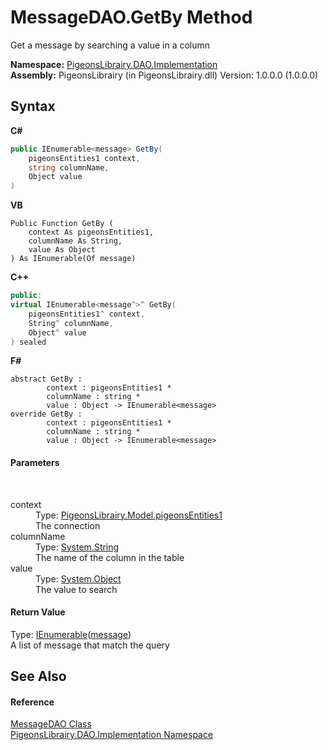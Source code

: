 # MessageDAO.GetBy Method 
 

Get a message by searching a value in a column

**Namespace:**&nbsp;<a href="2adb8d34-aa58-66ac-cc9e-6d985aed23d8">PigeonsLibrairy.DAO.Implementation</a><br />**Assembly:**&nbsp;PigeonsLibrairy (in PigeonsLibrairy.dll) Version: 1.0.0.0 (1.0.0.0)

## Syntax

**C#**<br />
``` C#
public IEnumerable<message> GetBy(
	pigeonsEntities1 context,
	string columnName,
	Object value
)
```

**VB**<br />
``` VB
Public Function GetBy ( 
	context As pigeonsEntities1,
	columnName As String,
	value As Object
) As IEnumerable(Of message)
```

**C++**<br />
``` C++
public:
virtual IEnumerable<message^>^ GetBy(
	pigeonsEntities1^ context, 
	String^ columnName, 
	Object^ value
) sealed
```

**F#**<br />
``` F#
abstract GetBy : 
        context : pigeonsEntities1 * 
        columnName : string * 
        value : Object -> IEnumerable<message> 
override GetBy : 
        context : pigeonsEntities1 * 
        columnName : string * 
        value : Object -> IEnumerable<message> 
```


#### Parameters
&nbsp;<dl><dt>context</dt><dd>Type: <a href="245a4bc1-0cab-0f9a-129c-9375641dc5f0">PigeonsLibrairy.Model.pigeonsEntities1</a><br />The connection</dd><dt>columnName</dt><dd>Type: <a href="http://msdn2.microsoft.com/en-us/library/s1wwdcbf" target="_blank">System.String</a><br />The name of the column in the table</dd><dt>value</dt><dd>Type: <a href="http://msdn2.microsoft.com/en-us/library/e5kfa45b" target="_blank">System.Object</a><br />The value to search</dd></dl>

#### Return Value
Type: <a href="http://msdn2.microsoft.com/en-us/library/9eekhta0" target="_blank">IEnumerable</a>(<a href="891709b8-1ff0-58b3-9aa4-f3f06f37a146">message</a>)<br />A list of message that match the query

## See Also


#### Reference
<a href="7ed34abd-8f06-5082-2f7b-6059b0331898">MessageDAO Class</a><br /><a href="2adb8d34-aa58-66ac-cc9e-6d985aed23d8">PigeonsLibrairy.DAO.Implementation Namespace</a><br />